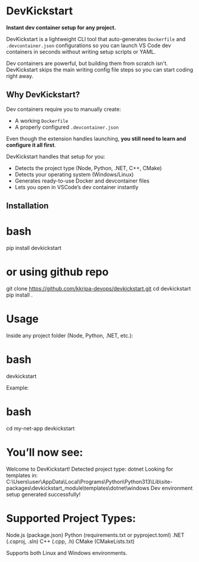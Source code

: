 # DevKickstart

**Instant dev container setup for any project.**  

DevKickstart is a lightweight CLI tool that auto-generates `Dockerfile` and `.devcontainer.json` configurations so you can launch VS Code dev containers in seconds without writing setup scripts or YAML.

Dev containers are powerful, but building them from scratch isn't. DevKickstart skips the main writing config file steps so you can start coding right away.


## Why DevKickstart?

Dev containers require you to manually create:
- A working `Dockerfile`
- A properly configured `.devcontainer.json`

Even though the extension handles launching, **you still need to learn and configure it all first**.

DevKickstart handles that setup for you:
- Detects the project type (Node, Python, .NET, C++, CMake)
- Detects your operating system (Windows/Linux)
- Generates ready-to-use Docker and devcontainer files
- Lets you open in VSCode’s dev container instantly

## Installation

# bash
pip install devkickstart

# or using github repo

git clone https://github.com/kkripa-devops/devkickstart.git
cd devkickstart
pip install .

# Usage
Inside any project folder (Node, Python, .NET, etc.):

# bash
devkickstart

Example:

# bash
cd my-net-app
devkickstart

# You’ll now see:

Welcome to DevKickstart!
Detected project type: dotnet
Looking for templates in: C:\Users\user\AppData\Local\Programs\Python\Python313\Lib\site-packages\devkickstart_module\templates\dotnet\windows
Dev environment setup generated successfully!


# Supported Project Types:

Node.js (package.json)
Python (requirements.txt or pyproject.toml)
.NET (.csproj, .sln)
C++ (.cpp, .h)
CMake (CMakeLists.txt)

Supports both Linux and Windows environments.